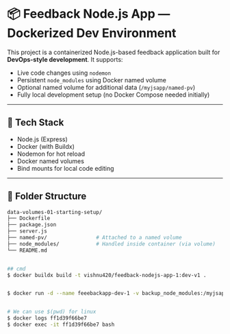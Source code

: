 # 📦 Feedback Node.js App — Dockerized Dev Environment

This project is a containerized Node.js-based feedback application built for **DevOps-style development**. It supports:

- Live code changes using `nodemon`
- Persistent `node_modules` using Docker named volume
- Optional named volume for additional data (`/myjsapp/named-pv`)
- Fully local development setup (no Docker Compose needed initially)

---

## 🧰 Tech Stack

- Node.js (Express)
- Docker (with Buildx)
- Nodemon for hot reload
- Docker named volumes
- Bind mounts for local code editing

---

## 🧱 Folder Structure

```bash
data-volumes-01-starting-setup/
├── Dockerfile
├── package.json
├── server.js
├── named-pv/                # Attached to a named volume
├── node_modules/            # Handled inside container (via volume)
└── README.md


## cmd
$ docker buildx build -t vishnu420/feedback-nodejs-app-1:dev-v1 .


$ docker run -d --name feeebackapp-dev-1 -v backup_node_modules:/myjsapp/node_modules  -v feedback-named-pv:/myjsapp/named-pv -v "C:\Users\Dashu\Downloads\data-volumes-01-starting-setup\data-volumes-01-starting-setup:/myjsapp" -p 3000:80  vishnu420/feedback-nodejs-app-1:dev-v1


# We can use $(pwd) for linux
$ docker logs ff1d39f66be7
$ docker exec -it ff1d39f66be7 bash
